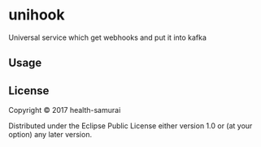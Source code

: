 # unihook

Universal service which get webhooks 
and put it into kafka

## Usage


## License

Copyright © 2017 health-samurai

Distributed under the Eclipse Public License either version 1.0 or (at
your option) any later version.
